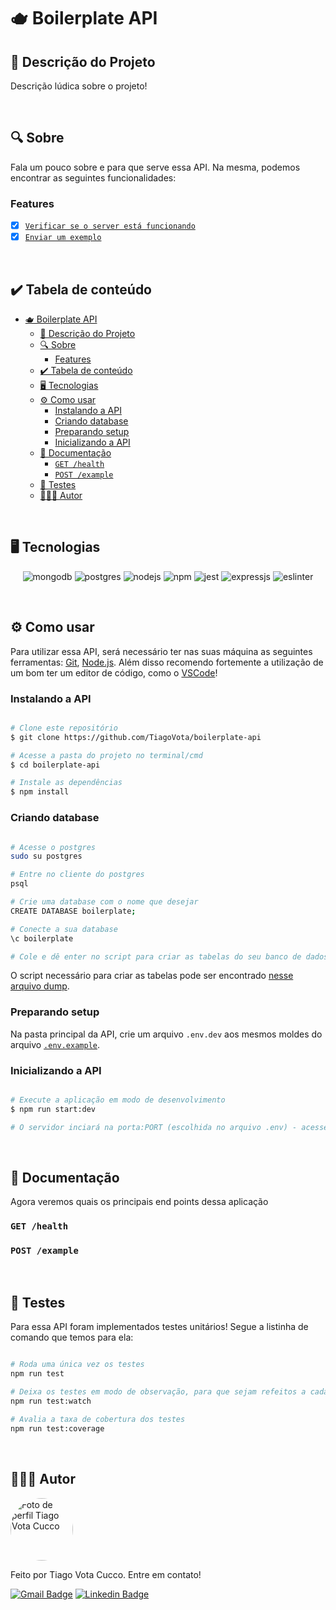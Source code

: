# 🫖 Boilerplate API
## 🚀 Descrição do Projeto
Descrição lúdica sobre o projeto!

<br/>


## 🔍 Sobre
Fala um pouco sobre e para que serve essa API. Na mesma, podemos encontrar as seguintes funcionalidades:

### Features
- [x] [`Verificar se o server está funcionando`](#get-health)
- [x] [`Enviar um exemplo`](#post-example)

<br/>


## ✔️ Tabela de conteúdo
<!--ts-->
- [🫖 Boilerplate API](#-boilerplate-api)
	- [🚀 Descrição do Projeto](#-descrição-do-projeto)
	- [🔍 Sobre](#-sobre)
		- [Features](#features)
	- [✔️ Tabela de conteúdo](#️-tabela-de-conteúdo)
	- [🖥 Tecnologias](#-tecnologias)
	- [⚙ Como usar](#-como-usar)
		- [Instalando a API](#instalando-a-api)
		- [Criando database](#criando-database)
		- [Preparando setup](#preparando-setup)
		- [Inicializando a API](#inicializando-a-api)
	- [📜 Documentação](#-documentação)
		- [`GET /health`](#get-health)
		- [`POST /example`](#post-example)
	- [🤖 Testes](#-testes)
	- [👨🏼‍💻 Autor](#-autor)
<!--te-->

<br/>


## 🖥 Tecnologias
<p align="center">
	<img alt="mongodb" src="https://img.shields.io/badge/MongoDB-4EA94B?style=for-the-badge&logo=mongodb&logoColor=white"/>
  <img alt="postgres" src="https://img.shields.io/badge/PostgreSQL-316192?style=for-the-badge&logo=postgresql&logoColor=white"/>
  <img alt="nodejs" src="https://img.shields.io/badge/Node.js-339933?style=for-the-badge&logo=nodedotjs&logoColor=white"/>
  <img alt="npm" src="https://img.shields.io/badge/npm-CB3837?style=for-the-badge&logo=npm&logoColor=white"/>
  <img alt="jest" src="https://img.shields.io/badge/Jest-C21325?style=for-the-badge&logo=jest&logoColor=white"/>
  <img alt="expressjs" src="https://img.shields.io/badge/Express.js-000000?style=for-the-badge&logo=express&logoColor=white"/>
  <img alt="eslinter" src="https://img.shields.io/badge/eslint-3A33D1?style=for-the-badge&logo=eslint&logoColor=white"/>
</p>

<br/>


## ⚙ Como usar

Para utilizar essa API, será necessário ter nas suas máquina as seguintes ferramentas:
[Git](https://git-scm.com), [Node.js](https://nodejs.org/en/). 
Além disso recomendo fortemente a utilização de um bom ter um editor de código, como o [VSCode](https://code.visualstudio.com/)!


### Instalando a API
```bash

# Clone este repositório
$ git clone https://github.com/TiagoVota/boilerplate-api

# Acesse a pasta do projeto no terminal/cmd
$ cd boilerplate-api

# Instale as dependências
$ npm install

```

### Criando database

```bash

# Acesse o postgres
sudo su postgres

# Entre no cliente do postgres
psql

# Crie uma database com o nome que desejar
CREATE DATABASE boilerplate;

# Conecte a sua database
\c boilerplate

# Cole e dê enter no script para criar as tabelas do seu banco de dados

```
O script necessário para criar as tabelas pode ser encontrado [nesse arquivo dump](https://github.com/TiagoVota/boilerplate-api/blob/main/dump.sql).


### Preparando setup
Na pasta principal da API, crie um arquivo `.env.dev` aos mesmos moldes do arquivo [`.env.example`](https://github.com/TiagoVota/boilerplate-api/blob/main/.env.example).

### Inicializando a API
```bash

# Execute a aplicação em modo de desenvolvimento
$ npm run start:dev

# O servidor inciará na porta:PORT (escolhida no arquivo .env) - acesse http://localhost:PORT 

```

<br/>


## 📜 Documentação
Agora veremos quais os principais end points dessa aplicação

### `GET /health`

### `POST /example`

<br/>


## 🤖 Testes
Para essa API foram implementados testes unitários! Segue a listinha de comando que temos para ela:

```bash

# Roda uma única vez os testes
npm run test

# Deixa os testes em modo de observação, para que sejam refeitos a cada mudança de código
npm run test:watch

# Avalia a taxa de cobertura dos testes
npm run test:coverage

```

<br/>


## 👨🏼‍💻 Autor

<img style="border-radius: 50%;" src="https://avatars.githubusercontent.com/u/56308226?v=4" width="100px;" alt="Foto de perfil Tiago Vota Cucco"/>

Feito por Tiago Vota Cucco. Entre em contato!

[![Gmail Badge](https://img.shields.io/badge/-tiagovotacucco@gmail.com-c14438?style=flat&logo=Gmail&logoColor=white&link=mailto:tiagovotacucco@gmail.com)](mailto:tiagovotacucco@gmail.com)
[![Linkedin Badge](https://img.shields.io/badge/-Tiago-Vota?style=flat&logo=Linkedin&logoColor=white&color=blue&link=https://www.linkedin.com/in/tiago-vota-cucco-394916204)](https://www.linkedin.com/in/tiago-vota-cucco-394916204) 

<br/><br/>
